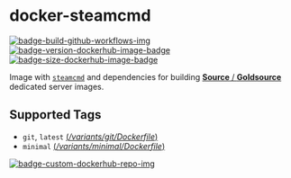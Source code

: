 # docker-steamcmd

[![badge-build-github-workflows-img][]][badge-build-github-workflows-src] [![badge-version-dockerhub-image-badge][]][badge-image-dockerhub-tags-src] [![badge-size-dockerhub-image-badge][]][badge-image-dockerhub-tags-src]

[badge-build-github-workflows-img]: https://github.com/startersclan/docker-steamcmd/workflows/build/badge.svg
[badge-build-github-workflows-src]: https://github.com/startersclan/docker-steamcmd/actions
[badge-image-dockerhub-src]: https://hub.docker.com/r/startersclan/steamcmd
[badge-image-dockerhub-tags-src]: https://hub.docker.com/r/startersclan/steamcmd/tags
[badge-version-dockerhub-image-badge]: https://img.shields.io/docker/v/startersclan/steamcmd/latest?label=image%20tag&style=flat-square
[badge-size-dockerhub-image-badge]: https://img.shields.io/docker/image-size/startersclan/steamcmd/latest?style=flat-square
[badge-custom-dockerhub-repo-img]: https://img.shields.io/badge/docker%20hub-startersclan/steamcmd-blue.svg?logo=docker&logoColor=2596EC&color=1B2838&label=&labelColor=&style=popout-square

Image with [`steamcmd`](https://developer.valvesoftware.com/wiki/SteamCMD) and dependencies for building [**Source** / **Goldsource**](https://github.com/startersclan/docker-sourceservers) dedicated server images.

## Supported Tags

* `git`, `latest` [(*/variants/git/Dockerfile*)][dockerfile-git-src]
* `minimal` [(*/variants/minimal/Dockerfile*)][dockerfile-minimal-src]

[dockerfile-git-src]: https://github.com/startersclan/docker-steamcmd/blob/master/variants/git/Dockerfile
[dockerfile-minimal-src]: https://github.com/startersclan/docker-steamcmd/blob/master/variants/minimal/Dockerfile

[![badge-custom-dockerhub-repo-img][]][badge-image-dockerhub-src]
